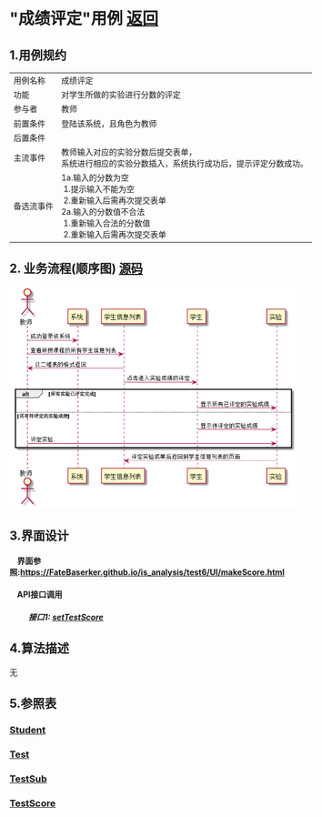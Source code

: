 # "成绩评定"用例 <a href="https://github.com/FateBerserker/is_analysis/tree/master/test6">返回</a>
## 1.用例规约
<table cellspacing="0" style="width:900px;">
<tr>
	<td>用例名称</td>
	<td>成绩评定</td>	
</tr>
<tr>
	<td>功能</td>
	<td>对学生所做的实验进行分数的评定</td>	
</tr>
<tr>
	<td>参与者</td>
	<td>教师</td>	
</tr>
<tr>
	<td>前置条件</td>
	<td>登陆该系统，且角色为教师</td>	
</tr>
<tr>
	<td>后置条件</td>
	<td></td>	
</tr>
<tr>
	<td>主流事件</td>
	<td>
	教师输入对应的实验分数后提交表单，<br>系统进行相应的实验分数插入，系统执行成功后，提示评定分数成功。
	</td>	
</tr>
<tr>
	<td>备选流事件</td>
	<td>
		1a.输入的分数为空 <br> 
		 &nbsp;1.提示输入不能为空 <br>    
		 &nbsp;2.重新输入后需再次提交表单<br>	
		2a.输入的分数值不合法<br>
		 &nbsp;1.重新输入合法的分数值 <br>    
		 &nbsp;2.重新输入后需再次提交表单
	</td>	
</tr>
	
</table>		


## 2. 业务流程(顺序图)  <a href="../src/setTestScore.puml">源码</a>

<img src="../images/setTestScore.png"/>


## 3.界面设计
#### &nbsp;&nbsp;&nbsp;&nbsp;界面参照:<a href="https://FateBaserker.github.io/is_analysis/test6/UI/makeScore.html">https://FateBaserker.github.io/is_analysis/test6/UI/makeScore.html</a>
#### &nbsp;&nbsp;&nbsp;&nbsp;API接口调用
##### &nbsp;&nbsp;&nbsp;&nbsp;&nbsp;&nbsp;&nbsp;&nbsp;&nbsp;&nbsp;接口1: <a href="../接口/setTestScore.md">setTestScore</a>

## 4.算法描述
无

## 5.参照表
### <a href="../数据库表设计.md#student">Student</a>
### <a href="../数据库表设计.md#test">Test</a>
### <a href="../数据库表设计.md#testSub">TestSub</a>
### <a href="../数据库表设计.md#testScore">TestScore</a>


